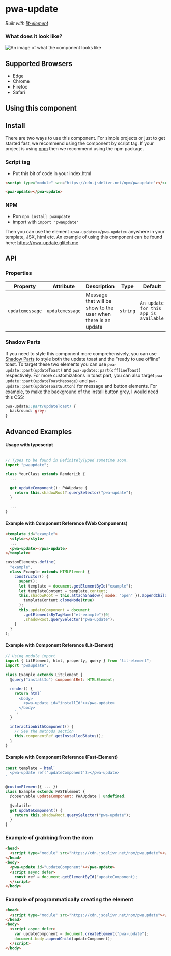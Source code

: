 # pwa-update

_Built with [lit-element](https://lit-element.polymer-project.org/)_

### What does it look like?

![An image of what the component looks like](assets/update.png?raw=true "pwa-update")

## Supported Browsers

- Edge
- Chrome
- Firefox
- Safari

## Using this component

## Install

There are two ways to use this component. For simple projects or just to get started fast, we recommend using the component by script tag. If your project is using [npm](https://www.npmjs.com/) then we recommend using the npm package.

### Script tag

- Put this bit of code in your index.html

```html
<script type="module" src="https://cdn.jsdelivr.net/npm/pwaupdate"></script>

<pwa-update></pwa-update>
```

### NPM

- Run `npm install pwaupdate`
- import with `import 'pwaupdate'`

Then you can use the element `<pwa-update></pwa-update>` anywhere in your template, JSX, html etc. An example of using this component can be found here: https://pwa-update.glitch.me

## API

### Properties

| Property        | Attribute       | Description                                                   | Type     | Default                               |
| --------------- | --------------- | ------------------------------------------------------------- | -------- | ------------------------------------- |
| `updatemessage` | `updatemessage` | Message that will be show to the user when there is an update | `string` | `An update for this app is available` |

### Shadow Parts

If you need to style this component more comprehensively, you can use [Shadow Parts](https://dev.to/webpadawan/css-shadow-parts-are-coming-mi5) to style both the update toast and the "ready to use offline" toast. To target these two elements you can use `pwa-update::part(updateToast)` and `pwa-update::part(offlineToast)` respectively.
For more customizations in toast part, you can also target `pwa-update::part(updateToastMessage)` and `pwa-update::part(updateToastButton)` for message and button elements.
For example, to make the background of the install button grey, I would need this CSS:

```css
pwa-update::part(updateToast) {
  backround: grey;
}
```

## Advanced Examples

#### Usage with typescript

```typescript

// Types to be found in DefinitelyTyped sometime soon.
import "pwaupdate";

class YourClass extends RenderLib {
  ...

  get updateComponent(): PWAUpdate {
    return this.shadowRoot?.querySelector("pwa-update");
  }

  ...
}

```

#### Example with Component Reference (Web Components)

```html
<template id="example">
  <style></style>
  ...
  <pwa-update></pwa-update>
</template>
```

```javascript
customElements.define(
  "example",
  class Example extends HTMLElement {
    constructor() {
      super();
      let template = document.getElementById("example");
      let templateContent = template.content;
      this.shadowRoot = this.attachShadow({ mode: "open" }).appendChild(
        templateContent.cloneNode(true)
      );
      this.updateComponent = document
        .getElementsByTagName("el-example")[0]
        .shadowRoot.querySelector("pwa-update");
    }
  }
);
```

#### Example with Component Reference (Lit-Element)

```javascript
// Using module import
import { LitElement, html, property, query } from "lit-element";
import "pwaupdate";

class Example extends LitElement {
  @query("installId") componentRef: HTMLElement;

  render() {
    return html`
      <body>
        <pwa-update id="installId"></pwa-update>
      </body>
    `;
  }

  interactionWithComponent() {
    // See the methods section
    this.componentRef.getInstalledStatus();
  }
}
```

#### Example with Component Reference (Fast-Element)

```javascript
const template = html`
  <pwa-update ref('updateComponent')></pwa-update>
`

@customElement({ ... })
class Example extends FASTElement {
  @observable updateComponent: PWAUpdate | undefined;

  @volatile
  get updateComponent() {
    return this.shadowRoot.querySelector("pwa-update");
  }
}

```

### Example of grabbing from the dom

```html
<head>
  <script type="module" src="https://cdn.jsdelivr.net/npm/pwaupdate"></script>
</head>
<body>
  <pwa-update id="updateComponent"></pwa-update>
  <script async defer>
    const ref = document.getElementById("updateComponent);
  </script>
</body>
```

### Example of programmatically creating the element

```html
<head>
  <script type="module" src="https://cdn.jsdelivr.net/npm/pwaupdate"></script>
</head>
<body>
  <script async defer>
    var updateComponent = document.createElement("pwa-update");
    document.body.appendChild(updateComponent);
  </script>
</body>
```
